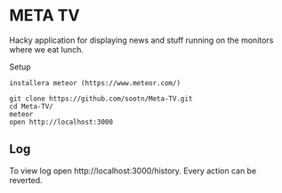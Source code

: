 META TV
=======

Hacky application for displaying news and stuff running on the monitors where we eat lunch.

Setup

	installera meteor (https://www.meteor.com/)

	git clone https://github.com/sootn/Meta-TV.git
	cd Meta-TV/
	meteor
	open http://localhost:3000
	
Log
---
To view log open http://localhost:3000/history.
Every action can be reverted.